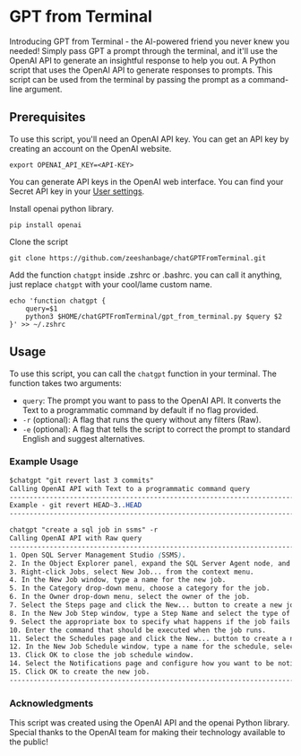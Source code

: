 # GPT from Terminal
Introducing GPT from Terminal - the AI-powered friend you never knew you needed! Simply pass GPT a prompt through the terminal, and it'll use the OpenAI API to generate an insightful response to help you out.
A Python script that uses the OpenAI API to generate responses to prompts. This script can be used from the terminal by passing the prompt as a command-line argument.

## Prerequisites

To use this script, you'll need an OpenAI API key. You can get an API key by creating an account on the OpenAI website.
```shell
export OPENAI_API_KEY=<API-KEY>
```
You can generate API keys in the OpenAI web interface. You can find your Secret API key in your [User settings](https://platform.openai.com/account/api-keys).

Install openai python library. 
```shell
pip install openai
```

Clone the script
```shell
git clone https://github.com/zeeshanbage/chatGPTFromTerminal.git
```

Add the function `chatgpt` inside .zshrc or .bashrc. you can call it anything, just replace `chatgpt` with your cool/lame custom name.
```shell
echo 'function chatgpt {
    query=$1
    python3 $HOME/chatGPTFromTerminal/gpt_from_terminal.py $query $2
}' >> ~/.zshrc
```

## Usage

To use this script, you can call the `chatgpt` function in your terminal. The function takes two arguments:

- `query`: The prompt you want to pass to the OpenAI API. It converts the Text to a programmatic command by default if no flag provided.
- `-r` (optional): A flag that runs the query without any filters (Raw).
- `-e` (optional): A flag that tells the script to correct the prompt to standard English and suggest alternatives.

### Example Usage
```css
$chatgpt "git revert last 3 commits"
Calling OpenAI API with Text to a programmatic command query
------------------------------------------------------------------------
Example - git revert HEAD~3..HEAD
------------------------------------------------------------------------
```

```css
chatgpt "create a sql job in ssms" -r
Calling OpenAI API with Raw query
------------------------------------------------------------------------
1. Open SQL Server Management Studio (SSMS).
2. In the Object Explorer panel, expand the SQL Server Agent node, and then expand its child nodes: Jobs, Local, and Right-Click Jobs.
3. Right-click Jobs, select New Job... from the context menu.
4. In the New Job window, type a name for the new job.
5. In the Category drop-down menu, choose a category for the job.
6. In the Owner drop-down menu, select the owner of the job.
7. Select the Steps page and click the New... button to create a new job step.
8. In the New Job Step window, type a Step Name and select the type of job step.
9. Select the appropriate box to specify what happens if the job fails or succeeds.
10. Enter the command that should be executed when the job runs.
11. Select the Schedules page and click the New... button to create a new schedule for the job.
12. In the New Job Schedule window, type a name for the schedule, select the frequency of the job, and specify when the job should start.
13. Click OK to close the job schedule window.
14. Select the Notifications page and configure how you want to be notified when the job runs.
15. Click OK to create the new job.
------------------------------------------------------------------------
```

### Acknowledgments
This script was created using the OpenAI API and the openai Python library. Special thanks to the OpenAI team for making their technology available to the public!
